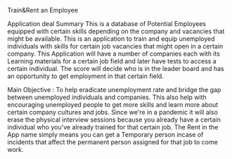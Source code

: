 Train&Rent an Employee  

 

AppIication deal Summary 
This is a database of Potential Employees equipped with certain skills depending on the company and vacancies that might be available. This is an application to train and equip unemployed individuals with skills for certain job vacancies that might open in a certain company. This Application will have a number of companies each with its Learning materials for a certain job field and later have tests to access a certain individual. The score will decide who is in the leader board and has an opportunity to get employment in that certain field. 

 

Main Objective : 
To help eradicate unemployment rate and bridge the gap between unemployed individuals and companies. This also help with encouraging unemployed people to get more skills and learn more about certain company cultures and jobs. Since we're in a pandemic it will also erase the physical interview sessions because you already have a certain individual who you've already trained for that certain job. 
 The Rent in the App name simply means you can get a Temporary person incase of incidents that affect the permanent person assigned for that job to come work. 

